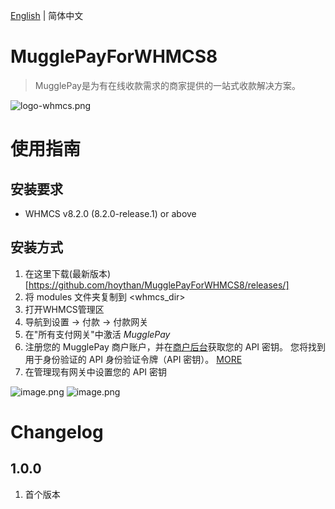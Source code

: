 [English](./readme.md) | 简体中文

# MugglePayForWHMCS8
> MugglePay是为有在线收款需求的商家提供的一站式收款解决方案。

![logo-whmcs.png](https://i.loli.net/2021/07/11/BZxGuml4HwEVpOz.png)

# 使用指南
## 安装要求
* WHMCS v8.2.0 (8.2.0-release.1) or above

## 安装方式
1. 在这里下载(最新版本)[https://github.com/hoythan/MugglePayForWHMCS8/releases/]
1. 将 modules 文件夹复制到 <whmcs_dir>
1. 打开WHMCS管理区
1. 导航到设置 -> 付款 -> 付款网关
1. 在"所有支付网关"中激活 *MugglePay*
1. 注册您的 MugglePay 商户账户，并在[商户后台](https://merchants.mugglepay.com/user/register?ref=MP9237F1193789)获取您的 API 密钥。 您将找到用于身份验证的 API 身份验证令牌（API 密钥）。 [MORE](https://merchants.mugglepay.com/user/register?ref=MP9237F1193789)
1. 在管理现有网关中设置您的 API 密钥


![image.png](https://i.loli.net/2021/07/11/J5Z6RXQCib3qSnm.png)
![image.png](https://i.loli.net/2021/07/11/o5E9sTA3pqYVJBM.png)

# Changelog
## 1.0.0 ##
1. 首个版本